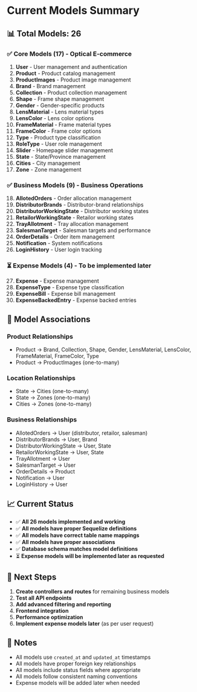 # Current Models Summary

## 📊 **Total Models: 26**

### ✅ **Core Models (17) - Optical E-commerce**
1. **User** - User management and authentication
2. **Product** - Product catalog management
3. **ProductImages** - Product image management
4. **Brand** - Brand management
5. **Collection** - Product collection management
6. **Shape** - Frame shape management
7. **Gender** - Gender-specific products
8. **LensMaterial** - Lens material types
9. **LensColor** - Lens color options
10. **FrameMaterial** - Frame material types
11. **FrameColor** - Frame color options
12. **Type** - Product type classification
13. **RoleType** - User role management
14. **Slider** - Homepage slider management
15. **State** - State/Province management
16. **Cities** - City management
17. **Zone** - Zone management

### ✅ **Business Models (9) - Business Operations**
18. **AllotedOrders** - Order allocation management
19. **DistributorBrands** - Distributor-brand relationships
20. **DistributorWorkingState** - Distributor working states
21. **RetailorWorkingState** - Retailor working states
22. **TrayAllotment** - Tray allocation management
23. **SalesmanTarget** - Salesman targets and performance
24. **OrderDetails** - Order item management
25. **Notification** - System notifications
26. **LoginHistory** - User login tracking

### ⏳ **Expense Models (4) - To be implemented later**
27. **Expense** - Expense management
28. **ExpenseType** - Expense type classification
29. **ExpenseBill** - Expense bill management
30. **ExpenseBackedEntry** - Expense backed entries

## 🔗 **Model Associations**

### **Product Relationships**
- Product → Brand, Collection, Shape, Gender, LensMaterial, LensColor, FrameMaterial, FrameColor, Type
- Product → ProductImages (one-to-many)

### **Location Relationships**
- State → Cities (one-to-many)
- State → Zones (one-to-many)
- Cities → Zones (one-to-many)

### **Business Relationships**
- AllotedOrders → User (distributor, retailor, salesman)
- DistributorBrands → User, Brand
- DistributorWorkingState → User, State
- RetailorWorkingState → User, State
- TrayAllotment → User
- SalesmanTarget → User
- OrderDetails → Product
- Notification → User
- LoginHistory → User

## 📈 **Current Status**
- ✅ **All 26 models implemented and working**
- ✅ **All models have proper Sequelize definitions**
- ✅ **All models have correct table name mappings**
- ✅ **All models have proper associations**
- ✅ **Database schema matches model definitions**
- ⏳ **Expense models will be implemented later as requested**

## 🚀 **Next Steps**
1. **Create controllers and routes** for remaining business models
2. **Test all API endpoints**
3. **Add advanced filtering and reporting**
4. **Frontend integration**
5. **Performance optimization**
6. **Implement expense models later** (as per user request)

## 📝 **Notes**
- All models use `created_at` and `updated_at` timestamps
- All models have proper foreign key relationships
- All models include status fields where appropriate
- All models follow consistent naming conventions
- Expense models will be added later when needed 
